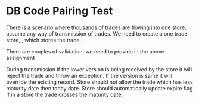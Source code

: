 # DB Code Pairing Test
There is a scenario where thousands of trades are flowing into one store, assume any way of transmission of trades. We need to create a one trade store, , which stores the trade.

There are couples of validation, we need to provide in the above assignment

During transmission if the lower version is being received by the store it will reject the trade and throw an exception. If the version is same it will override the existing record.
Store should not allow the trade which has less maturity date then today date.
Store should automatically update expire flag if in a store the trade crosses the maturity date.
